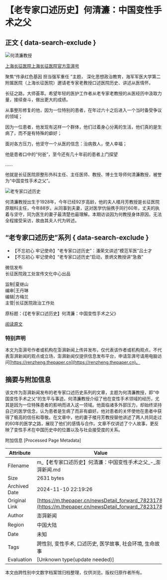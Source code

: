 # 【老专家口述历史】何清濂：中国变性手术之父

## 正文 { data-search-exclude }


![何清濂教授](https://image.thepaper.cn/image/18/190/964.jpg)

[上海长征医院上海长征医院官方澎湃号](https://m.thepaper.cn/gov_78024)

聚焦“传承红色基因 担当强军重任 ”主题， 深化思想政治教育，海军军医大学第二附属医院（上海长征医院）邀请老专家老教授口述医院历史、讲述从医情怀。

长征之路，大师荟萃。希望年轻的医护工作者从老专家老教授的从医经历中汲取力量，接续奋斗，做出更大的成绩。

从事整形修复的他，因为一位特别的患者，在年过六十之后进入一个当时备受争议的领域；

因为一位患者，他发现有这样一个群体，他们过着身心分离的生活，他们真的是生病了，而不是有特殊的癖好；

面对各方压力，他坚守一个从医的信念：治病救人，使人幸福；

他是患者口中的“何爸”，至今还有几十年前的患者上门探望

……

他就是长征医院原整形外科主任、主任医师、教授、博士生导师何清濂教授，被誉为“中国变性手术之父”。

![老专家口述历史](https://imagepphcloud.thepaper.cn/pph/image/72/348/444.jpg)

何清濂教授出生于1928年，今年已经92岁高龄，他的夫人楼月芳教授是长征医院原眼科主任，今年88岁。从同事到夫妻，这对医学伉俪携手同行60年，丈夫的执着与坚守，同为医生的妻子最清楚也最理解。本期访谈因为何教授身体原因，无法全程接受采访，故由其夫人代为转述。

## “老专家口述历史”系列 { data-search-exclude }
- 【不忘初心 牢记使命】“老专家口述历史”：潘荣文讲述“模范军医”吕士才
- 【不忘初心 牢记使命】“老专家口述历史”启动，景炳文教授讲“急救”

微信发布  
长征医院政工处宣传文化中心出品

监制|夏继山  
编审|王丹琳  
编辑|方梅兰  
主管|长征医院政治工作处  

原标题：《【老专家口述历史】何清濂：中国变性手术之父》

[阅读原文](http://mp.weixin.qq.com/s?__biz=MzUyMTkwODU1OA==&mid=2247494595&idx=1&sn=b0db033e1039e000f0dcd2986ebdd5e7&chksm=f9d153e2cea6daf4dae1cdcd4c727a6f4d18cbc5bea82c2a1dacf356b669db2f02136ba5c920#rd)

### 特别声明
本文为澎湃号作者或机构在澎湃新闻上传并发布，仅代表该作者或机构观点，不代表澎湃新闻的观点或立场，澎湃新闻仅提供信息发布平台，申请澎湃号请用电脑访问[https://renzheng.thepaper.cn](https://renzheng.thepaper.cn)。

## 摘要与附加信息

<!-- tcd_abstract -->
该文件为澎湃新闻发布的老专家口述历史系列的文章，主题为何清濂教授，即“中国变性手术之父”的生平与事迹。何清濂教授介绍了他在变性手术领域的经历，尤其是因为一位特殊患者的影响而进入这一领域。他面临诸多外部压力，却始终坚持自己的医学信念，认为患者是生病了而非有癖好。他对患者的关怀使他在患者中获得了极高的信任和尊敬。在文章中，他的妻子楼月芳教授替他讲述了两人共同走过的60年的医学之路，展现了他们的感情与合作。文章不仅讲述了个人故事，更反映了变性手术在中国历史中的位置以及与社会接受度的关系。
<!-- tcd_abstract_end -->

附加信息 [Processed Page Metadata]

| Attribute       | Value                                  |
|-----------------|----------------------------------------|
| Filename        | m_【老专家口述历史】何清濂：中国变性手术之父_-_澎湃新闻.md                             |
| Size            | 2631 bytes                           |
| Archived Date   | 2024-11-10 22:19:26                             |
| Original Link   | [https://m.thepaper.cn/newsDetail_forward_7823178](https://m.thepaper.cn/newsDetail_forward_7823178)                       |
| Author          | 澎湃新闻                               |
| Region          | 中国大陆                               |
| Date            | 未知                                 |
| Tags            | 跨性别, 变性手术, 口述历史, 医学故事, 社会环境, 生命故事                                 |
| Evaluation            | [Unknown type(update needed)]                                 |
<!-- tcd_table_end -->

本文由跨性别中文数字档案馆归档整理，仅供浏览。版权归原作者所有。
